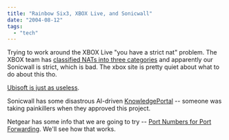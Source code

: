 ```yaml
---
title: "Rainbow Six3, XBOX Live, and Sonicwall"
date: "2004-08-12"
tags: 
  - "tech"
---
```


Trying to work around the XBOX Live "you have a strict nat" problem. The XBOX team has [classified NATs into three categories](http://www.xbox.com/en-nz/live/start/connect/router/NAT.htm) and apparently our Sonicwall is strict, which is bad. The xbox site is pretty quiet about what to do about this tho.

[Ubisoft is just as useless](http://ubisoft.custhelp.com/cgi-bin/ubisoft.cfg/php/enduser/std_adp.php?p_sid=pk1MPMih&p_lva=&p_faqid=9931&p_created=1092070155&p_sp=cF9zcmNoPTEmcF9ncmlkc29ydD0mcF9yb3dfY250PTEmcF9zZWFyY2hfdGV4dD1uYXQmcF9zZWFyY2hfdHlwZT0zJnBfcHJvZF9sdmwxPTE5NiZwX3Byb2RfbHZsMj0xMTI0JnBfY2F0X2x2bDE9fmFueX4mcF9zb3J0X2J5PWRmbHQmcF9wYWdlPTE*&p_li=).

Sonicwall has some disastrous AI-driven [KnowledgePortal](http://www.sonicwall.com/services/support.html) -- someone was taking painkillers when they approved this project.

Netgear has some info that we are going to try -- [Port Numbers for Port Forwarding](http://kbserver.netgear.com/kb_web_files/n100495.asp "Port Numbers for Port Forwarding"). We'll see how that works.
